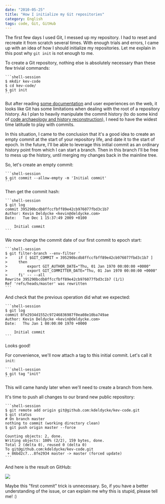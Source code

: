 ```yaml
---
date: "2010-05-25"
title: "How I initialize my Git repositories"
category: English
tags: code, Git, GitHub
---
```


The first few days I used Git, I messed up my repository. I had to reset and
recreate it from scratch several times. With enough trials and errors, I came up
with an idea of how I should initialize my repositories. Let me explain in this
post why `git init` is not enough to me.

To create a Git repository, nothing else is absolutely necessary than these few
trivial commands:

    ```shell-session
    $ mkdir kev-code
    $ cd kev-code/
    $ git init
    ```

But after reading
[some documentation](https://www-cs-students.stanford.edu/~blynn/gitmagic/apa.html#_initial_commit)
and user experiences on the web, it looks like Git has some limitations when
dealing with the root of a repository history. As I plan to heavily manipulate
the commit history (to do some kind of
[code archaeology and history reconstruction](https://kevin.deldycke.com/2010/06/git-commit-history-reconstruction/)),
I need to have the widest time latitude to play with commits.

In this situation, I came to the conclusion that it's a good idea to create an
empty commit at the start of your repository life, and date it to the start of
epoch. In the future, I'll be able to leverage this initial commit as an ordinary
history point from which I can start a branch. Then in this branch I'll be free
to mess up the history, until merging my changes back in the mainline tree.

So, let's create an empty commit:

    ```shell-session
    $ git commit --allow-empty -m 'Initial commit'
    ```

Then get the commit hash:

    ```shell-session
    $ git log
    commit 395290bcdb8ffccfbff89e42cb976077fbd3c1b7
    Author: Kevin Deldycke <kevin@deldycke.com>
    Date:   Tue Dec 1 15:37:49 2009 +0100

        Initial commit
    ```

We now change the commit date of our first commit to epoch start:

    ```shell-session
    $ git filter-branch --env-filter '
    >     if [ $GIT_COMMIT = 395290bcdb8ffccfbff89e42cb976077fbd3c1b7 ]
    >     then
    >         export GIT_AUTHOR_DATE="Thu, 01 Jan 1970 00:00:00 +0000"
    >         export GIT_COMMITTER_DATE="Thu, 01 Jan 1970 00:00:00 +0000"
    >     fi' -- --all
    Rewrite 395290bcdb8ffccfbff89e42cb976077fbd3c1b7 (1/1)
    Ref 'refs/heads/master' was rewritten
    ```

And check that the previous operation did what we expected:

    ```shell-session
    $ git log
    commit 8fe2934d1552c97246836987f0ea08e10ba749ae
    Author: Kevin Deldycke <kevin@deldycke.com>
    Date:   Thu Jan 1 00:00:00 1970 +0000

        Initial commit
    ```

Looks good!

For convenience, we'll now attach a tag to this initial commit. Let's call it
`init`:

    ```shell-session
    $ git tag "init"
    ```

This will came handy later when we'll need to create a branch from here.

It's time to push all changes to our brand new public repository:

    ```shell-session
    $ git remote add origin git@github.com:kdeldycke/kev-code.git
    $ git status
    # On branch master
    nothing to commit (working directory clean)
    $ git push origin master --force

    Counting objects: 2, done.
    Writing objects: 100% (2/2), 159 bytes, done.
    Total 2 (delta 0), reused 0 (delta 0)
    To git@github.com:kdeldycke/kev-code.git
     + 86bd2c7...8fe2934 master -> master (forced update)
    ```

And here is the result on GitHub:

![](/uploads/2010/git-first-commit.png)

Maybe this "first commit" trick is unnecessary. So, if you have a better
understanding of the issue, or can explain me why this is stupid, please tell
me! :)
